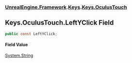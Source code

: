 ### [UnrealEngine.Framework](./UnrealEngine-Framework.md 'UnrealEngine.Framework').[Keys](./Keys.md 'UnrealEngine.Framework.Keys').[Keys.OculusTouch](./Keys-OculusTouch.md 'UnrealEngine.Framework.Keys.OculusTouch')
## Keys.OculusTouch.LeftYClick Field
  
```csharp
public const LeftYClick;
```
#### Field Value
[System.String](https://docs.microsoft.com/en-us/dotnet/api/System.String 'System.String')  
